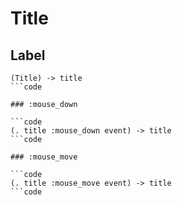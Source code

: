 # Title

## Label

```code
(Title) -> title
```code

### :mouse_down

```code
(. title :mouse_down event) -> title
```code

### :mouse_move

```code
(. title :mouse_move event) -> title
```code

